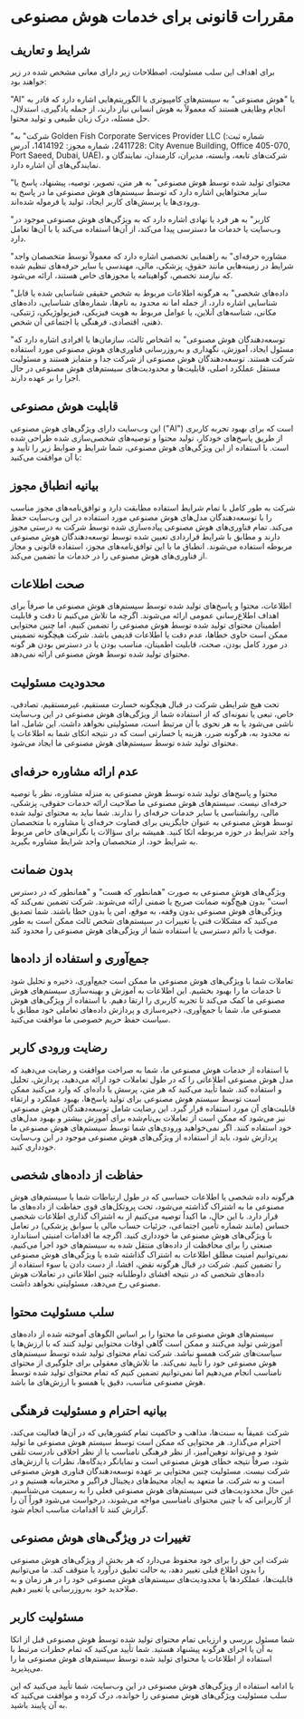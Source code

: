 # مقررات قانونی برای خدمات هوش مصنوعی

## شرایط و تعاریف

برای اهداف این سلب مسئولیت، اصطلاحات زیر دارای معانی مشخص شده در زیر خواهند بود:

"AI" یا "هوش مصنوعی" به سیستم‌های کامپیوتری یا الگوریتم‌هایی اشاره دارد که قادر به انجام وظایفی هستند که معمولاً به هوش انسانی نیاز دارند، از جمله یادگیری، استدلال، حل مسئله، درک زبان طبیعی و تولید محتوا.

"شرکت" به Golden Fish Corporate Services Provider LLC (شماره ثبت: 2411728، شماره مجوز: 1414192، آدرس: City Avenue Building, Office 405-070, Port Saeed, Dubai, UAE)، شرکت‌های تابعه، وابسته، مدیران، کارمندان، نمایندگان و نمایندگی‌های آن اشاره دارد.

"محتوای تولید شده توسط هوش مصنوعی" به هر متن، تصویر، توصیه، پیشنهاد، پاسخ یا سایر محتواهایی اشاره دارد که توسط سیستم‌های هوش مصنوعی ما در پاسخ به ورودی‌ها یا پرسش‌های کاربر ایجاد، تولید یا فرموله شده‌اند.

"کاربر" به هر فرد یا نهادی اشاره دارد که به ویژگی‌های هوش مصنوعی موجود در وب‌سایت یا خدمات ما دسترسی پیدا می‌کند، از آن‌ها استفاده می‌کند یا با آن‌ها تعامل دارد.

"مشاوره حرفه‌ای" به راهنمایی تخصصی اشاره دارد که معمولاً توسط متخصصان واجد شرایط در زمینه‌هایی مانند حقوق، پزشکی، مالی، مهندسی یا سایر حرفه‌های تنظیم شده که نیازمند تخصص، گواهینامه یا مجوزهای خاص هستند، ارائه می‌شود.

"داده‌های شخصی" به هرگونه اطلاعات مربوط به شخص حقیقی شناسایی شده یا قابل شناسایی اشاره دارد، از جمله اما نه محدود به نام‌ها، شماره‌های شناسایی، داده‌های مکانی، شناسه‌های آنلاین، یا عوامل مربوط به هویت فیزیکی، فیزیولوژیکی، ژنتیکی، ذهنی، اقتصادی، فرهنگی یا اجتماعی آن شخص.

"توسعه‌دهندگان هوش مصنوعی" به اشخاص ثالث، سازمان‌ها یا افرادی اشاره دارد که مسئول ایجاد، آموزش، نگهداری و به‌روزرسانی فناوری‌های هوش مصنوعی مورد استفاده شرکت هستند. توسعه‌دهندگان هوش مصنوعی از شرکت جدا و متمایز هستند و مسئولیت مستقل عملکرد اصلی، قابلیت‌ها و محدودیت‌های سیستم‌های هوش مصنوعی در حال اجرا را بر عهده دارند.

## قابلیت هوش مصنوعی

این وب‌سایت دارای ویژگی‌های هوش مصنوعی ("AI") است که برای بهبود تجربه کاربری از طریق پاسخ‌های خودکار، تولید محتوا و توصیه‌های شخصی‌سازی شده طراحی شده است. با استفاده از این ویژگی‌های هوش مصنوعی، شما شرایط و ضوابط زیر را تأیید و با آن موافقت می‌کنید:

## بیانیه انطباق مجوز

شرکت به طور کامل با تمام شرایط استفاده مطابقت دارد و توافق‌نامه‌های مجوز مناسب را با توسعه‌دهندگان مدل‌های هوش مصنوعی مورد استفاده در این وب‌سایت حفظ می‌کند. تمام فناوری‌های هوش مصنوعی پیاده‌سازی شده توسط شرکت به درستی مجوز دارند و مطابق با شرایط قراردادی تعیین شده توسط توسعه‌دهندگان هوش مصنوعی مربوطه استفاده می‌شوند. انطباق ما با این توافق‌نامه‌های مجوز، استفاده قانونی و مجاز از فناوری‌های هوش مصنوعی را در خدمات ما تضمین می‌کند.

## صحت اطلاعات

اطلاعات، محتوا و پاسخ‌های تولید شده توسط سیستم‌های هوش مصنوعی ما صرفاً برای اهداف اطلاع‌رسانی عمومی ارائه می‌شوند. اگرچه ما تلاش می‌کنیم تا دقت و قابلیت اطمینان محتوای تولید شده توسط هوش مصنوعی را تضمین کنیم، اما چنین محتوایی ممکن است حاوی خطاها، عدم دقت یا اطلاعات قدیمی باشد. شرکت هیچگونه تضمینی در مورد کامل بودن، صحت، قابلیت اطمینان، مناسب بودن یا در دسترس بودن هر گونه محتوای تولید شده توسط هوش مصنوعی ارائه نمی‌دهد.

## محدودیت مسئولیت

تحت هیچ شرایطی شرکت در قبال هیچگونه خسارت مستقیم، غیرمستقیم، تصادفی، خاص، تبعی یا نمونه‌ای که از استفاده شما از ویژگی‌های هوش مصنوعی در این وب‌سایت ناشی می‌شود یا به هر نحوی با آن مرتبط است، مسئولیتی نخواهد داشت. این شامل، اما نه محدود به، هرگونه ضرر، هزینه یا خسارتی است که در نتیجه اتکای شما به اطلاعات یا محتوای تولید شده توسط سیستم‌های هوش مصنوعی ما ایجاد می‌شود.

## عدم ارائه مشاوره حرفه‌ای

محتوا و پاسخ‌های تولید شده توسط هوش مصنوعی به منزله مشاوره، نظر یا توصیه حرفه‌ای نیست. سیستم‌های هوش مصنوعی ما صلاحیت ارائه خدمات حقوقی، پزشکی، مالی، روانشناسی یا سایر خدمات حرفه‌ای را ندارند. شما نباید به محتوای تولید شده توسط هوش مصنوعی به عنوان جایگزینی برای قضاوت حرفه‌ای یا مشاوره با متخصصان واجد شرایط در حوزه مربوطه اتکا کنید. همیشه برای سؤالات یا نگرانی‌های خاص مربوط به شرایط خود، از متخصصان واجد شرایط مشاوره بگیرید.

## بدون ضمانت

ویژگی‌های هوش مصنوعی به صورت "همانطور که هست" و "همانطور که در دسترس است" بدون هیچ‌گونه ضمانت صریح یا ضمنی ارائه می‌شوند. شرکت تضمین نمی‌کند که ویژگی‌های هوش مصنوعی بدون وقفه، به موقع، امن یا بدون خطا باشند. شما تصدیق می‌کنید که مشکلات فنی یا تغییرات در سیستم‌های شخص ثالث ممکن است به طور موقت یا دائم دسترسی یا استفاده شما از ویژگی‌های هوش مصنوعی را محدود کند.

## جمع‌آوری و استفاده از داده‌ها

تعاملات شما با ویژگی‌های هوش مصنوعی ما ممکن است جمع‌آوری، ذخیره و تحلیل شود تا خدمات ما را بهبود بخشیم. این اطلاعات به آموزش و بهینه‌سازی سیستم‌های هوش مصنوعی ما کمک می‌کند تا تجربه کاربری را ارتقا دهیم. با استفاده از ویژگی‌های هوش مصنوعی ما، شما با جمع‌آوری، ذخیره‌سازی و پردازش داده‌های تعاملی خود مطابق با سیاست حفظ حریم خصوصی ما موافقت می‌کنید.

## رضایت ورودی کاربر

با استفاده از خدمات هوش مصنوعی ما، شما به صراحت موافقت و رضایت می‌دهید که مدل هوش مصنوعی اطلاعاتی را که در طول تعاملات خود ارائه می‌دهید، پردازش، تحلیل و استفاده کند. شما تأیید می‌کنید که هر متن، پرسش یا داده‌ای که وارد می‌کنید ممکن است توسط سیستم هوش مصنوعی برای تولید پاسخ‌ها، بهبود عملکرد و ارتقاء قابلیت‌های آن مورد استفاده قرار گیرد. این رضایت شامل توسعه‌دهندگان هوش مصنوعی نیز می‌شود که ممکن است از تعاملات بی‌نام‌شده برای آموزش بیشتر و بهبود مدل‌های خود استفاده کنند. اگر نمی‌خواهید ورودی‌های شما توسط سیستم‌های هوش مصنوعی ما پردازش شود، باید از استفاده از ویژگی‌های هوش مصنوعی موجود در این وب‌سایت خودداری کنید.

## حفاظت از داده‌های شخصی

هرگونه داده شخصی یا اطلاعات حساسی که در طول ارتباطات شما با سیستم‌های هوش مصنوعی ما به اشتراک گذاشته می‌شود، تحت پروتکل‌های قوی حفاظت از داده‌های ما قرار دارد. با این حال، ما اکیداً توصیه می‌کنیم از به اشتراک گذاری اطلاعات شخصی حساس (مانند شماره تأمین اجتماعی، جزئیات حساب مالی یا سوابق پزشکی) در تعامل با ویژگی‌های هوش مصنوعی ما خودداری کنید. اگرچه ما اقدامات امنیتی استاندارد صنعتی را برای محافظت از داده‌های منتقل شده به سیستم‌های خود اجرا می‌کنیم، نمی‌توانیم امنیت مطلق اطلاعات به اشتراک گذاشته شده با ویژگی‌های هوش مصنوعی را تضمین کنیم. شرکت در قبال هرگونه نقض، افشا، از دست دادن یا سوء استفاده از داده‌های شخصی که در نتیجه افشای داوطلبانه چنین اطلاعاتی در تعاملات هوش مصنوعی رخ می‌دهد، مسئولیتی نخواهد داشت.

## سلب مسئولیت محتوا

سیستم‌های هوش مصنوعی ما محتوا را بر اساس الگوهای آموخته شده از داده‌های آموزشی تولید می‌کنند و ممکن است گاهی اوقات محتوایی تولید کنند که با ارزش‌ها یا سیاست‌های شرکت همسو نباشد. شرکت تمام محتوای تولید شده توسط سیستم‌های هوش مصنوعی خود را تأیید نمی‌کند. ما تلاش‌های معقولی برای جلوگیری از محتوای نامناسب انجام می‌دهیم اما نمی‌توانیم تضمین کنیم که تمام محتوای تولید شده توسط هوش مصنوعی مناسب، دقیق یا همسو با ارزش‌های ما باشد.

## بیانیه احترام و مسئولیت فرهنگی

شرکت عمیقاً به سنت‌ها، مذاهب و حاکمیت تمام کشورهایی که در آن‌ها فعالیت می‌کند، احترام می‌گذارد. هر محتوایی که ممکن است توسط سیستم هوش مصنوعی ما تولید شود و می‌تواند توهین‌آمیز، از نظر فرهنگی نامناسب یا از نظر اخلاقی نادرست تلقی شود، صرفاً نتیجه خطای هوش مصنوعی است و نمایانگر دیدگاه‌ها، نظرات یا ارزش‌های شرکت نیست. مسئولیت چنین محتوایی بر عهده توسعه‌دهندگان فناوری هوش مصنوعی است و نه شرکت. ما متعهد به ایجاد محیط‌های دیجیتال فراگیر و محترمانه هستیم و در عین حال محدودیت‌های فنی سیستم‌های هوش مصنوعی فعلی را به رسمیت می‌شناسیم. از کاربرانی که با چنین محتوای نامناسبی مواجه می‌شوند، درخواست می‌شود فوراً آن را گزارش کنند تا اقدامات مناسب انجام شود.

## تغییرات در ویژگی‌های هوش مصنوعی

شرکت این حق را برای خود محفوظ می‌دارد که هر بخش از ویژگی‌های هوش مصنوعی را بدون اطلاع قبلی تغییر دهد، به حالت تعلیق درآورد یا متوقف کند. ما می‌توانیم قابلیت‌ها، عملکردها یا محدودیت‌های سیستم‌های هوش مصنوعی خود را در هر زمان و به صلاحدید خود به‌روزرسانی یا تغییر دهیم.

## مسئولیت کاربر

شما مسئول بررسی و ارزیابی تمام محتوای تولید شده توسط هوش مصنوعی قبل از اتکا به آن یا اجرای هرگونه پیشنهاد هستید. شما تأیید می‌کنید که تمام خطرات مرتبط با استفاده از اطلاعات یا محتوای تولید شده توسط سیستم‌های هوش مصنوعی ما را می‌پذیرید.

با ادامه استفاده از ویژگی‌های هوش مصنوعی در این وب‌سایت، شما تأیید می‌کنید که این سلب مسئولیت ویژگی‌های هوش مصنوعی را خوانده، درک کرده و موافقت می‌کنید که به آن پایبند باشید.